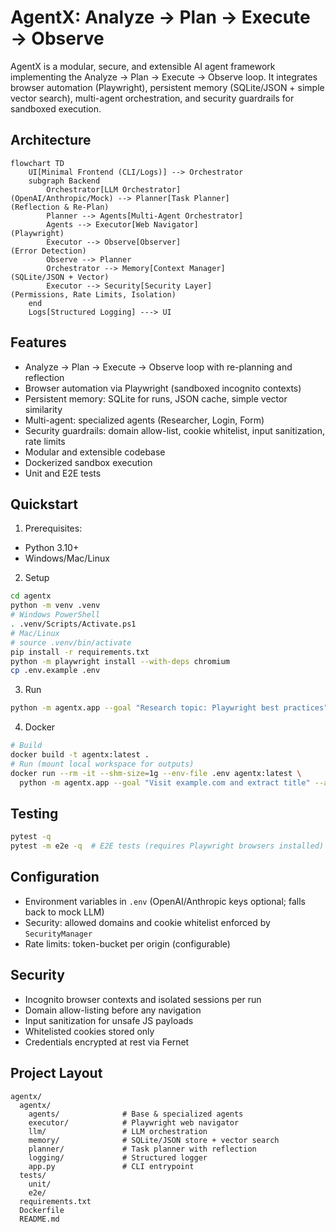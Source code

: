 # AgentX: Analyze → Plan → Execute → Observe

AgentX is a modular, secure, and extensible AI agent framework implementing the Analyze → Plan → Execute → Observe loop.
It integrates browser automation (Playwright), persistent memory (SQLite/JSON + simple vector search), multi-agent orchestration,
and security guardrails for sandboxed execution.

## Architecture

```mermaid
flowchart TD
    UI[Minimal Frontend (CLI/Logs)] --> Orchestrator
    subgraph Backend
        Orchestrator[LLM Orchestrator]
(OpenAI/Anthropic/Mock) --> Planner[Task Planner]
(Reflection & Re-Plan)
        Planner --> Agents[Multi-Agent Orchestrator]
        Agents --> Executor[Web Navigator]
(Playwright)
        Executor --> Observe[Observer]
(Error Detection)
        Observe --> Planner
        Orchestrator --> Memory[Context Manager]
(SQLite/JSON + Vector)
        Executor --> Security[Security Layer]
(Permissions, Rate Limits, Isolation)
    end
    Logs[Structured Logging] ---> UI
```

## Features
- Analyze → Plan → Execute → Observe loop with re-planning and reflection
- Browser automation via Playwright (sandboxed incognito contexts)
- Persistent memory: SQLite for runs, JSON cache, simple vector similarity
- Multi-agent: specialized agents (Researcher, Login, Form)
- Security guardrails: domain allow-list, cookie whitelist, input sanitization, rate limits
- Modular and extensible codebase
- Dockerized sandbox execution
- Unit and E2E tests

## Quickstart

1) Prerequisites:
- Python 3.10+
- Windows/Mac/Linux

2) Setup
```bash
cd agentx
python -m venv .venv
# Windows PowerShell
. .venv/Scripts/Activate.ps1
# Mac/Linux
# source .venv/bin/activate
pip install -r requirements.txt
python -m playwright install --with-deps chromium
cp .env.example .env
```

3) Run
```bash
python -m agentx.app --goal "Research topic: Playwright best practices" --allow-domain example.com --allow-domain playwright.dev
```

4) Docker
```bash
# Build
docker build -t agentx:latest .
# Run (mount local workspace for outputs)
docker run --rm -it --shm-size=1g --env-file .env agentx:latest \
  python -m agentx.app --goal "Visit example.com and extract title" --allow-domain example.com
```

## Testing
```bash
pytest -q
pytest -m e2e -q  # E2E tests (requires Playwright browsers installed)
```

## Configuration
- Environment variables in `.env` (OpenAI/Anthropic keys optional; falls back to mock LLM)
- Security: allowed domains and cookie whitelist enforced by `SecurityManager`
- Rate limits: token-bucket per origin (configurable)

## Security
- Incognito browser contexts and isolated sessions per run
- Domain allow-listing before any navigation
- Input sanitization for unsafe JS payloads
- Whitelisted cookies stored only
- Credentials encrypted at rest via Fernet

## Project Layout
```
agentx/
  agentx/
    agents/              # Base & specialized agents
    executor/            # Playwright web navigator
    llm/                 # LLM orchestration
    memory/              # SQLite/JSON store + vector search
    planner/             # Task planner with reflection
    logging/             # Structured logger
    app.py               # CLI entrypoint
  tests/
    unit/
    e2e/
  requirements.txt
  Dockerfile
  README.md
```
